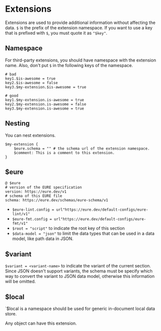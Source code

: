 # Extensions

Extensions are used to provide additional information without affecting the data. `$` is the prefix of the extension namespace. If you want to use a key that is prefixed with `$`, you must quote it as `"$key"`.

## Namespace

For third-party extensions, you should have namespace with the extension name. Also, don't put `$` in the following keys of the namespace.

```eure
# bad
key1.$is-awesome = true
key2.$is-awesome = false
key3.$my-extension.$is-awesome = true

# good
key1.$my-extension.is-awesome = true
key2.$my-extension.is-awesome = false
key3.$my-extension.is-awesome = true
```

## Nesting

You can nest extensions.

```eure
$my-extension {
	$eure.schema = "" # the schema url of the extension namespace.
	$comment: This is a comment to this extension.
}
```

## $eure

```eure
@ $eure
# version of the EURE specification
version: https://eure.dev/v1
# schema of this EURE file
schema: https://eure.dev/schemas/eure-schema/v1
```

- `$eure-lint.config = url"https://eure.dev/default-configs/eure-lint/v1"`
- `$eure-fmt.config = url"https://eure.dev/default-configs/eure-fmt/v1"`
- `$root = "script"` to indicate the root key of this section
- `$data-model = "json"` to limit the data types that can be used in a data model, like path data in JSON.

## $variant

`$variant = <variant-name>` to indicate the variant of the current section.
Since JSON doesn't support variants, the schema must be specify which way to convert the variant to JSON data model, otherwise this information will be omitted.

## $local

`$local is a namespace should be used for generic in-document local data store.

Any object can have this extension.
